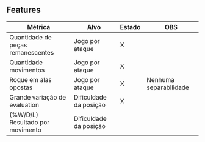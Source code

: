 ## Features

| Métrica                           | Alvo                   | Estado | OBS                    |
| --------------------------------- | ---------------------- | ------ | ---------------------- |
| Quantidade de peças remanescentes | Jogo por ataque        | X      |                        |
| Quantidade movimentos             | Jogo por ataque        | X      |                        |
| Roque em alas opostas             | Jogo por ataque        | X      | Nenhuma separabilidade |
| Grande variação de evaluation     | Dificuldade da posição | X      |                        |
| (%W/D/L) Resultado por movimento  | Dificuldade da posição |        |                        |